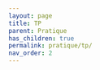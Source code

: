 ```yaml
---
layout: page
title: TP
parent: Pratique
has_children: true
permalink: pratique/tp/
nav_order: 2
---
```


<link rel="icon" href="/img/logo.png">